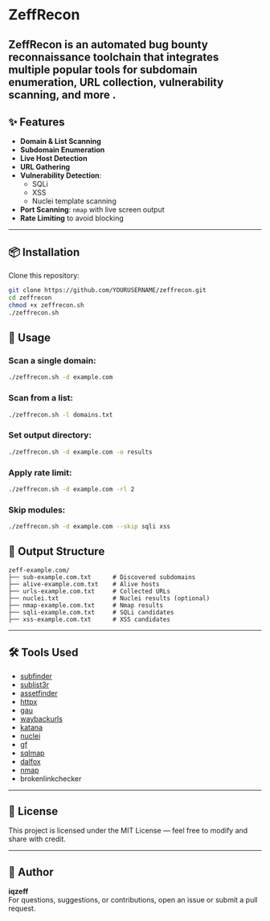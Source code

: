 # ZeffRecon

ZeffRecon is an automated **bug bounty reconnaissance** toolchain that integrates multiple popular tools for subdomain enumeration, URL collection, vulnerability scanning, and more .
---

## ✨ Features

- **Domain & List Scanning**
- **Subdomain Enumeration**
- **Live Host Detection**
- **URL Gathering**
- **Vulnerability Detection**:
  - SQLi
  - XSS
  - Nuclei template scanning
- **Port Scanning**: `nmap` with live screen output
- **Rate Limiting** to avoid blocking

---

## 📦 Installation

Clone this repository:

```bash
git clone https://github.com/YOURUSERNAME/zeffrecon.git
cd zeffrecon
chmod +x zeffrecon.sh
./zeffrecon.sh
```
## 🚀 Usage

### Scan a single domain:
```bash
./zeffrecon.sh -d example.com
```

### Scan from a list:
```bash
./zeffrecon.sh -l domains.txt
```

### Set output directory:
```bash
./zeffrecon.sh -d example.com -o results
```

### Apply rate limit:
```bash
./zeffrecon.sh -d example.com -rl 2
```

### Skip modules:
```bash
./zeffrecon.sh -d example.com --skip sqli xss
```

## 📂 Output Structure

```
zeff-example.com/
├── sub-example.com.txt      # Discovered subdomains
├── alive-example.com.txt    # Alive hosts
├── urls-example.com.txt     # Collected URLs
├── nuclei.txt               # Nuclei results (optional)
├── nmap-example.com.txt     # Nmap results
├── sqli-example.com.txt     # SQLi candidates
├── xss-example.com.txt      # XSS candidates
```

---

## 🛠 Tools Used

- [subfinder](https://github.com/projectdiscovery/subfinder)
- [sublist3r](https://github.com/aboul3la/Sublist3r)
- [assetfinder](https://github.com/tomnomnom/assetfinder)
- [httpx](https://github.com/projectdiscovery/httpx)
- [gau](https://github.com/lc/gau)
- [waybackurls](https://github.com/tomnomnom/waybackurls)
- [katana](https://github.com/projectdiscovery/katana)
- [nuclei](https://github.com/projectdiscovery/nuclei)
- [gf](https://github.com/tomnomnom/gf)
- [sqlmap](https://github.com/sqlmapproject/sqlmap)
- [dalfox](https://github.com/hahwul/dalfox)
- [nmap](https://nmap.org/)
- brokenlinkchecker
---

## 📜 License

This project is licensed under the MIT License — feel free to modify and share with credit.

---

## 🤝 Author

**iqzeff**  
For questions, suggestions, or contributions, open an issue or submit a pull request.
